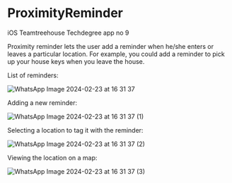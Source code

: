 # ProximityReminder

iOS Teamtreehouse Techdegree app no 9

Proximity reminder lets the user add a reminder when he/she enters or leaves a particular location. 
For example, you could add a reminder to pick up your house keys when you leave the house. 



List of reminders:


![WhatsApp Image 2024-02-23 at 16 31 37](https://github.com/bharathCTreehouse/ProximityReminder/assets/45824192/eb380dd7-2983-492e-8f62-c505970f2929)





Adding a new reminder:


![WhatsApp Image 2024-02-23 at 16 31 37 (1)](https://github.com/bharathCTreehouse/ProximityReminder/assets/45824192/f4a97adb-c508-4d19-9115-23e98a0c15b9)





Selecting a location to tag it with the reminder:


![WhatsApp Image 2024-02-23 at 16 31 37 (2)](https://github.com/bharathCTreehouse/ProximityReminder/assets/45824192/58c95af9-e283-48bb-b047-2ef7cf95891e)





Viewing the location on a map:


![WhatsApp Image 2024-02-23 at 16 31 37 (3)](https://github.com/bharathCTreehouse/ProximityReminder/assets/45824192/b6177e35-7f6b-4b5b-bcc4-75416d05f6b5)
